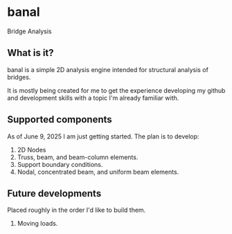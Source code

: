 # banal
Bridge Analysis

## What is it?
banal is a simple 2D analysis engine intended for structural analysis of bridges.

It is mostly being created for me to get the experience developing my github and development skills with a topic I'm already familiar with.

## Supported components
As of June 9, 2025 I am just getting started. The plan is to develop:
1. 2D Nodes
2. Truss, beam, and beam-column elements.
3. Support boundary conditions.
4. Nodal, concentrated beam, and uniform beam elements.

## Future developments
Placed roughly in the order I'd like to build them.
1. Moving loads.
